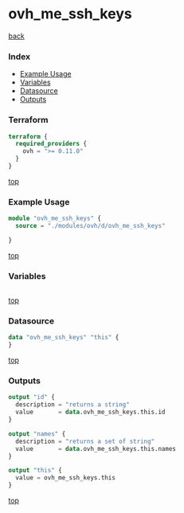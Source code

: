 # ovh_me_ssh_keys

[back](../ovh.md)

### Index

- [Example Usage](#example-usage)
- [Variables](#variables)
- [Datasource](#datasource)
- [Outputs](#outputs)

### Terraform

```terraform
terraform {
  required_providers {
    ovh = ">= 0.11.0"
  }
}
```

[top](#index)

### Example Usage

```terraform
module "ovh_me_ssh_keys" {
  source = "./modules/ovh/d/ovh_me_ssh_keys"

}
```

[top](#index)

### Variables

```terraform
```

[top](#index)

### Datasource

```terraform
data "ovh_me_ssh_keys" "this" {
}
```

[top](#index)

### Outputs

```terraform
output "id" {
  description = "returns a string"
  value       = data.ovh_me_ssh_keys.this.id
}

output "names" {
  description = "returns a set of string"
  value       = data.ovh_me_ssh_keys.this.names
}

output "this" {
  value = ovh_me_ssh_keys.this
}
```

[top](#index)